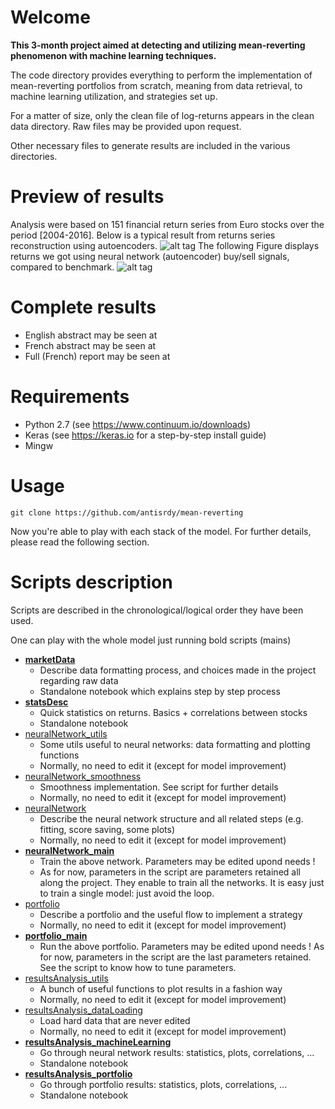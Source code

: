 # Welcome
**This 3-month project aimed at detecting and utilizing mean-reverting phenomenon with machine learning techniques.**

The code directory provides everything to perform the implementation of mean-reverting portfolios from scratch, meaning from data retrieval, to machine learning utilization, and strategies set up.

For a matter of size, only the clean file of log-returns appears in the clean data directory. Raw files may be provided upon request.

Other necessary files to generate results are included in the various directories.

# Preview of results
Analysis were based on 151 financial return series from Euro stocks over the period [2004-2016].
Below is a typical result from returns series reconstruction using autoencoders.
![alt tag](https://github.com/antisrdy/mean-reverting/blob/master/images/returnsReconstructedCombined.PNG)
The following Figure displays returns we got using neural network (autoencoder) buy/sell signals, compared to benchmark.
![alt tag](https://github.com/antisrdy/mean-reverting/blob/master/images/returns.png)
# Complete results
* English abstract may be seen at
* French abstract may be seen at
* Full (French) report may be seen at 

# Requirements
* Python 2.7 (see https://www.continuum.io/downloads)
* Keras (see https://keras.io for a step-by-step install guide)
* Mingw

# Usage
~~~
git clone https://github.com/antisrdy/mean-reverting
~~~
Now you're able to play with each stack of the model. For further details, please read the following section.

# Scripts description
Scripts are described in the chronological/logical order they have been used.

One can play with the whole model just running bold scripts (mains)
* **[marketData](./code/marketData.ipynb)**
    * Describe data formatting process, and choices made in the project regarding raw data
    * Standalone notebook which explains step by step process
* **[statsDesc](./code/statsDesc.ipynb)**
    * Quick statistics on returns. Basics + correlations between stocks
    * Standalone notebook
* [neuralNetwork_utils](./code/neuralNetwork_utils.py)
    * Some utils useful to neural networks: data formatting and plotting functions
    * Normally, no need to edit it (except for model improvement)
* [neuralNetwork_smoothness](./code/neuralNetwork_smoothness.py)
    * Smoothness implementation. See script for further details
    * Normally, no need to edit it (except for model improvement)
* [neuralNetwork](./code/neuralNetwork.py)
    * Describe the neural network structure and all related steps (e.g. fitting, score saving, some plots)
    * Normally, no need to edit it (except for model improvement)
* **[neuralNetwork_main](./code/neuralNetwork_main.py)**
    * Train the above network. Parameters may be edited upond needs !
    * As for now, parameters in the script are parameters retained all along the project. They enable to train all the networks. It is easy just to train a single model: just avoid the loop.
* [portfolio](./code/portfolio.py)
    * Describe a portfolio and the useful flow to implement a strategy
    * Normally, no need to edit it (except for model improvement)
* **[portfolio_main](./code/portfolio_main.py)**
    * Run the above portfolio. Parameters may be edited upond needs ! As for now, parameters in the script are the last parameters retained. See the script to know how to tune parameters.
* [resultsAnalysis_utils](./code/resultsAnalysis_utils.py)
    * A bunch of useful functions to plot results in a fashion way
    * Normally, no need to edit it (except for model improvement)
* [resultsAnalysis_dataLoading](./code/resultsAnalysis_dataLoading.py)
    * Load hard data that are never edited
    * Normally, no need to edit it (except for model improvement)
* **[resultsAnalysis_machineLearning](./code/resultsAnalysis_machineLearning.ipynb)**
    * Go through neural network results: statistics, plots, correlations, ...
    * Standalone notebook
* **[resultsAnalysis_portfolio](./code/resultsAnalysis_portfolio.ipynb)**
    * Go through portfolio results: statistics, plots, correlations, ...
    * Standalone notebook
